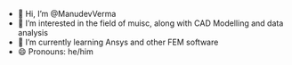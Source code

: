 - 👋 Hi, I’m @ManudevVerma
- 👀 I’m interested in the field of muisc, along with CAD Modelling and data analysis
- 🌱 I’m currently learning Ansys and other FEM software
- 😄 Pronouns: he/him

<!---
ManudevVerma/ManudevVerma is a ✨ special ✨ repository because its `README.md` (this file) appears on your GitHub profile.
You can click the Preview link to take a look at your changes.
--->
